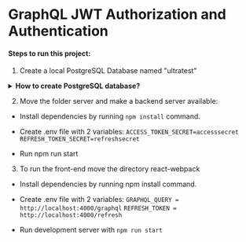 # GraphQL JWT Authorization and Authentication

#### Steps to run this project:

1. Create a local PostgreSQL Database named "ultratest"

<details><summary><b>How to create PostgreSQL database?</b></summary>
<p>

   Install Homebrew (https://brew.sh/) or run the command in terminal `brew -v` to make sure Brew installed
</p>
</details>


2. Move the folder server and make a backend server available:

- Install dependencies by running `npm install` command.
- Create .env file with 2 variables:
  `ACCESS_TOKEN_SECRET=accesssecret`
  `REFRESH_TOKEN_SECRET=refreshsecret`

- Run npm run start

3. To run the front-end move the directory react-webpack

- Install dependencies by running npm install command.
- Create .env file with 2 variables:
  `GRAPHQL_QUERY = http://localhost:4000/graphql`
  `REFRESH_TOKEN = http://localhost:4000/refresh`

- Run development server with `npm run start`
